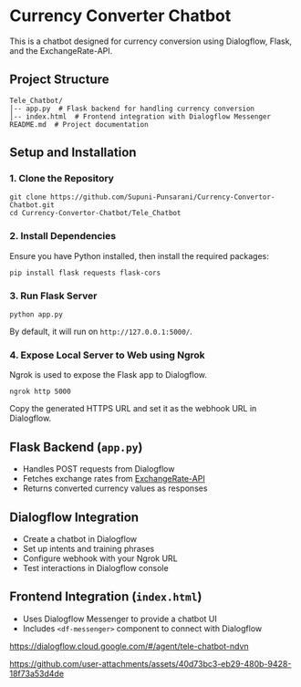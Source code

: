 # Currency Converter Chatbot

This is a chatbot designed for currency conversion using Dialogflow, Flask, and the ExchangeRate-API.

## Project Structure
```
Tele_Chatbot/
│-- app.py  # Flask backend for handling currency conversion
│-- index.html  # Frontend integration with Dialogflow Messenger
README.md  # Project documentation
```

## Setup and Installation

### 1. Clone the Repository
```
git clone https://github.com/Supuni-Punsarani/Currency-Convertor-Chatbot.git
cd Currency-Convertor-Chatbot/Tele_Chatbot
```

### 2. Install Dependencies
Ensure you have Python installed, then install the required packages:
```
pip install flask requests flask-cors
```

### 3. Run Flask Server
```
python app.py
```
By default, it will run on `http://127.0.0.1:5000/`.

### 4. Expose Local Server to Web using Ngrok
Ngrok is used to expose the Flask app to Dialogflow.
```
ngrok http 5000
```
Copy the generated HTTPS URL and set it as the webhook URL in Dialogflow.

## Flask Backend (`app.py`)
- Handles POST requests from Dialogflow
- Fetches exchange rates from [ExchangeRate-API](https://www.exchangerate-api.com/)
- Returns converted currency values as responses

## Dialogflow Integration
- Create a chatbot in Dialogflow
- Set up intents and training phrases
- Configure webhook with your Ngrok URL
- Test interactions in Dialogflow console

## Frontend Integration (`index.html`)
- Uses Dialogflow Messenger to provide a chatbot UI
- Includes `<df-messenger>` component to connect with Dialogflow

https://dialogflow.cloud.google.com/#/agent/tele-chatbot-ndvn

https://github.com/user-attachments/assets/40d73bc3-eb29-480b-9428-18f73a53d4de


